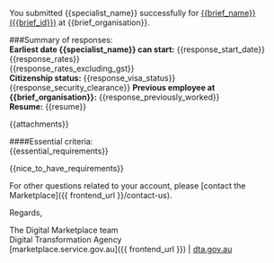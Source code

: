 You submitted {{specialist_name}} successfully for [{{brief_name}} ({{brief_id}})]({{brief_url}}) at {{brief_organisation}}.  
  
###Summary of responses:  
**Earliest date {{specialist_name}} can start:** {{response_start_date}}  
{{response_rates}}  
{{response_rates_excluding_gst}}  
**Citizenship status:** {{response_visa_status}}  {{response_security_clearance}}
**Previous employee at {{brief_organisation}}:** {{response_previously_worked}}  
**Resume:** {{resume}}  
  
{{attachments}}  
  
####Essential criteria:  
{{essential_requirements}}  
  
{{nice_to_have_requirements}}  
   
  
For other questions related to your account, please [contact the Marketplace]({{ frontend_url }}/contact-us).  
  
Regards,  
  
The Digital Marketplace team  
Digital Transformation Agency  
[marketplace.service.gov.au]({{ frontend_url }}) | [dta.gov.au](https://dta.gov.au)
